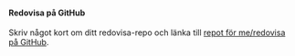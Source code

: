 #### Redovisa på GitHub

Skriv något kort om ditt redovisa-repo och länka till [repot för me/redovisa på GitHub](https://github.com/tada14/designv2.git).
